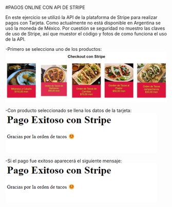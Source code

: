 #PAGOS ONLINE CON API DE STRIPE

En este ejercicio se utilizó la API de la plataforma de Stripe para realizar pagos con Tarjeta. 
Como actualmente no está disponible en Argentina se usó la moneda de México.
Por cuestión se seguridad no muestro las claves de uso de Stripe, así que muestor el código y fotos de como funciona el uso de la API.

-Primero se selecciona uno de los productos:
![Menu](assets/menu.png
"Menu")

-Con producto seleccionado se llena los datos de la tarjeta:
![Pago Realizado](assets/pago-realizado.png)

-Si el pago fue exitoso aparecerá el siguiente mensaje:
![Pago Exitoso](assets/pago-realizado.png)
